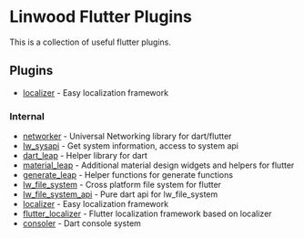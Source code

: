 # Linwood Flutter Plugins

This is a collection of useful flutter plugins.

## Plugins

* [localizer](packages/localizer) - Easy localization framework

### Internal

* [networker](packages/networker) - Universal Networking library for dart/flutter
* [lw_sysapi](packages/lw_sysapi) - Get system information, access to system api
* [dart_leap](packages/dart_leap) - Helper library for dart
* [material_leap](packages/material_leap) - Additional material design widgets and helpers for flutter
* [generate_leap](packages/generate_leap) - Helper functions for generate functions
* [lw_file_system](packages/lw_file_system) - Cross platform file system for flutter
* [lw_file_system_api](packages/lw_file_system_api) - Pure dart api for lw_file_system
* [localizer](packages/localizer) - Easy localization framework
* [flutter_localizer](packages/flutter_localizer) - Flutter localization framework based on localizer
* [consoler](packages/consoler) - Dart console system
